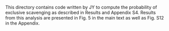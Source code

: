 This directory contains code written by JY to compute the probability of exclusive scavenging as described in Results and Appendix S4. Results from this analysis are presented in Fig. 5 in the main text as well as Fig. S12 in the Appendix.
